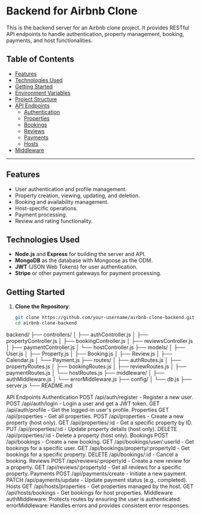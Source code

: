 # Backend for Airbnb Clone

This is the backend server for an Airbnb clone project. It provides RESTful API endpoints to handle authentication, property management, booking, payments, and host functionalities.

## Table of Contents

- [Features](#features)
- [Technologies Used](#technologies-used)
- [Getting Started](#getting-started)
- [Environment Variables](#environment-variables)
- [Project Structure](#project-structure)
- [API Endpoints](#api-endpoints)
  - [Authentication](#authentication)
  - [Properties](#properties)
  - [Bookings](#bookings)
  - [Reviews](#reviews)
  - [Payments](#payments)
  - [Hosts](#hosts)
- [Middleware](#middleware)

---

## Features

- User authentication and profile management.
- Property creation, viewing, updating, and deletion.
- Booking and availability management.
- Host-specific operations.
- Payment processing.
- Review and rating functionality.

## Technologies Used

- **Node.js** and **Express** for building the server and API.
- **MongoDB** as the database with Mongoose as the ODM.
- **JWT** (JSON Web Tokens) for user authentication.
- **Stripe** or other payment gateways for payment processing.

## Getting Started

1. **Clone the Repository**:
   ```bash
   git clone https://github.com/your-username/airbnb-clone-backend.git
   cd airbnb-clone-backend


backend/
├── controllers/
│   ├── authController.js
│   ├── propertyController.js
│   ├── bookingController.js
│   ├── reviewsController.js
│   ├── paymentController.js
│   └── hostController.js
├── models/
│   ├── User.js
│   ├── Property.js
│   ├── Booking.js
│   ├── Review.js
│   ├── Calendar.js
│   └── Payment.js
├── routes/
│   ├── authRoutes.js
│   ├── propertyRoutes.js
│   ├── bookingRoutes.js
│   ├── reviewRoutes.js
│   ├── paymentRoutes.js
│   └── hostRoutes.js
├── middleware/
│   ├── authMiddleware.js
│   └── errorMiddleware.js
├── config/
│   └── db.js
├── server.js
└── README.md


API Endpoints
Authentication
POST /api/auth/register - Register a new user.
POST /api/auth/login - Login a user and get a JWT token.
GET /api/auth/profile - Get the logged-in user's profile.
Properties
GET /api/properties - Get all properties.
POST /api/properties - Create a new property (host only).
GET /api/properties/:id - Get a specific property by ID.
PUT /api/properties/:id - Update property details (host only).
DELETE /api/properties/:id - Delete a property (host only).
Bookings
POST /api/bookings - Create a new booking.
GET /api/bookings/user/:userId - Get bookings for a specific user.
GET /api/bookings/property/:propertyId - Get bookings for a specific property.
DELETE /api/bookings/:id - Cancel a booking.
Reviews
POST /api/reviews/:propertyId - Create a new review for a property.
GET /api/reviews/:propertyId - Get all reviews for a specific property.
Payments
POST /api/payments/create - Initiate a new payment.
PATCH /api/payments/update - Update payment status (e.g., completed).
Hosts
GET /api/hosts/properties - Get properties managed by the host.
GET /api/hosts/bookings - Get bookings for host properties.
Middleware
authMiddleware: Protects routes by ensuring the user is authenticated.
errorMiddleware: Handles errors and provides consistent error responses.
